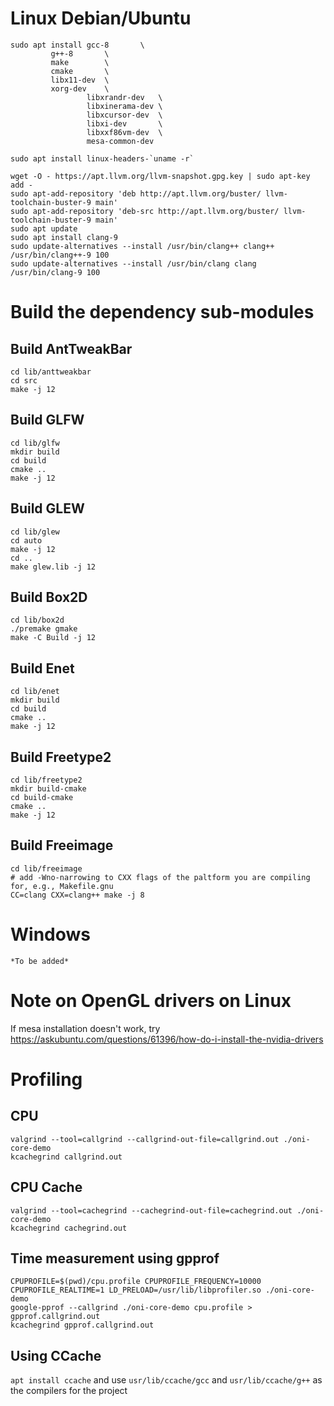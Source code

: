 # Linux Debian/Ubuntu
```
sudo apt install gcc-8 		 \
		 g++-8		 \
		 make		 \
		 cmake 		 \
		 libx11-dev	 \
		 xorg-dev	 \
                 libxrandr-dev   \
                 libxinerama-dev \
                 libxcursor-dev  \
                 libxi-dev       \
                 libxxf86vm-dev  \
                 mesa-common-dev

sudo apt install linux-headers-`uname -r`

wget -O - https://apt.llvm.org/llvm-snapshot.gpg.key | sudo apt-key add -
sudo apt-add-repository 'deb http://apt.llvm.org/buster/ llvm-toolchain-buster-9 main'
sudo apt-add-repository 'deb-src http://apt.llvm.org/buster/ llvm-toolchain-buster-9 main'
sudo apt update
sudo apt install clang-9
sudo update-alternatives --install /usr/bin/clang++ clang++ /usr/bin/clang++-9 100
sudo update-alternatives --install /usr/bin/clang clang /usr/bin/clang-9 100
```
# Build the dependency sub-modules
## Build AntTweakBar
```
cd lib/anttweakbar
cd src
make -j 12
```
## Build GLFW
```
cd lib/glfw
mkdir build
cd build
cmake ..
make -j 12
```
## Build GLEW
```
cd lib/glew
cd auto
make -j 12
cd ..
make glew.lib -j 12
```
## Build Box2D
```
cd lib/box2d
./premake gmake
make -C Build -j 12
```
## Build Enet
```
cd lib/enet
mkdir build
cd build
cmake ..
make -j 12
```
## Build Freetype2
```
cd lib/freetype2
mkdir build-cmake
cd build-cmake
cmake ..
make -j 12
```
## Build Freeimage
```
cd lib/freeimage
# add -Wno-narrowing to CXX flags of the paltform you are compiling for, e.g., Makefile.gnu
CC=clang CXX=clang++ make -j 8
```
# Windows
```
*To be added*
```
# Note on OpenGL drivers on Linux
If mesa installation doesn't work, try https://askubuntu.com/questions/61396/how-do-i-install-the-nvidia-drivers

# Profiling
## CPU
```
valgrind --tool=callgrind --callgrind-out-file=callgrind.out ./oni-core-demo
kcachegrind callgrind.out
```

## CPU Cache
```
valgrind --tool=cachegrind --cachegrind-out-file=cachegrind.out ./oni-core-demo
kcachegrind cachegrind.out
```

## Time measurement using gpprof
```
CPUPROFILE=$(pwd)/cpu.profile CPUPROFILE_FREQUENCY=10000 CPUPROFILE_REALTIME=1 LD_PRELOAD=/usr/lib/libprofiler.so ./oni-core-demo
google-pprof --callgrind ./oni-core-demo cpu.profile > gpprof.callgrind.out
kcachegrind gpprof.callgrind.out

```

## Using CCache
`apt install ccache`
and use `usr/lib/ccache/gcc` and `usr/lib/ccache/g++` as the compilers for the project

